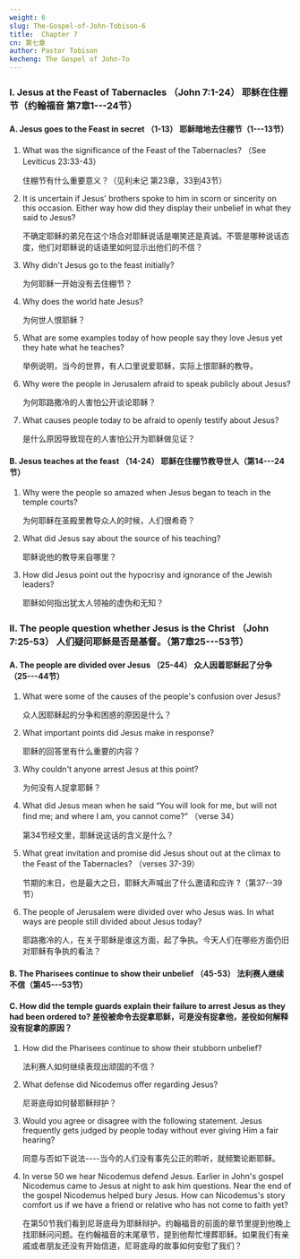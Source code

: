 ```yaml
---
weight: 6
slug: The-Gospel-of-John-Tobison-6
title:  Chapter 7 
cn: 第七章
author: Pastor Tobison
kecheng: The Gospel of John-To
---
```


### I. Jesus at the Feast of Tabernacles （John 7:1-24） 耶稣在住棚节（约翰福音 第7章1---24节）

#### A. Jesus goes to the Feast in secret （1-13） 耶稣暗地去住棚节（1---13节）

1. What was the significance of the Feast of the Tabernacles? （See Leviticus 23:33-43）

    住棚节有什么重要意义？（见利未记 第23章，33到43节）

2. It is uncertain if Jesus' brothers spoke to him in scorn or sincerity on this occasion. Either way how did they display their unbelief in what they said to Jesus?

    不确定耶稣的弟兄在这个场合对耶稣说话是嘲笑还是真诚。不管是哪种说话态度，他们对耶稣说的话语里如何显示出他们的不信？

3. Why didn't Jesus go to the feast initially?

    为何耶稣一开始没有去住棚节？

4. Why does the world hate Jesus?

    为何世人恨耶稣？

5. What are some examples today of how people say they love Jesus yet they hate what he teaches?

    举例说明，当今的世界，有人口里说爱耶稣，实际上恨耶稣的教导。

6. Why were the people in Jerusalem afraid to speak publicly about Jesus?

    为何耶路撒冷的人害怕公开谈论耶稣？

7. What causes people today to be afraid to openly testify about Jesus?

    是什么原因导致现在的人害怕公开为耶稣做见证？

#### B. Jesus teaches at the feast （14-24） 耶稣在住棚节教导世人（第14---24节）

1. Why were the people so amazed when Jesus began to teach in the temple courts?

    为何耶稣在圣殿里教导众人的时候，人们很希奇？

2. What did Jesus say about the source of his teaching?

    耶稣说他的教导来自哪里？

3. How did Jesus point out the hypocrisy and ignorance of the Jewish leaders?

    耶稣如何指出犹太人领袖的虚伪和无知？

### II. The people question whether Jesus is the Christ （John 7:25-53） 人们疑问耶稣是否是基督。（第7章25---53节）

#### A. The people are divided over Jesus （25-44） 众人因着耶稣起了分争（25---44节）

1. What were some of the causes of the people's confusion over Jesus?

    众人因耶稣起的分争和困惑的原因是什么？

2. What important points did Jesus make in response?

    耶稣的回答里有什么重要的内容？

3. Why couldn't anyone arrest Jesus at this point?

    为何没有人捉拿耶稣？

4. What did Jesus mean when he said “You will look for me, but will not find me; and where I am, you cannot come?” （verse 34）

    第34节经文里，耶稣说这话的含义是什么？

5. What great invitation and promise did Jesus shout out at the climax to the Feast of the Tabernacles? （verses 37-39）

    节期的末日，也是最大之日，耶稣大声喊出了什么邀请和应许 ?（第37--39节）

6. The people of Jerusalem were divided over who Jesus was. In what ways are people still divided about Jesus today?

    耶路撒冷的人，在关于耶稣是谁这方面，起了争执。今天人们在哪些方面仍旧对耶稣有争执的看法？

#### B. The Pharisees continue to show their unbelief （45-53） 法利赛人继续不信（第45---53节）

#### C. How did the temple guards explain their failure to arrest Jesus as they had been ordered to? 差役被命令去捉拿耶稣，可是没有捉拿他，差役如何解释没有捉拿的原因？

1. How did the Pharisees continue to show their stubborn unbelief?

    法利赛人如何继续表现出顽固的不信？

2. What defense did Nicodemus offer regarding Jesus?

    尼哥底母如何替耶稣辩护？

3. Would you agree or disagree with the following statement. Jesus frequently gets judged by people today without ever giving Him a fair hearing?

    同意与否如下说法----当今的人们没有事先公正的聆听，就频繁论断耶稣。

4. In verse 50 we hear Nicodemus defend Jesus. Earlier in John's gospel Nicodemus came to Jesus at night to ask him questions. Near the end of the gospel Nicodemus helped bury Jesus. How can Nicodemus's story comfort us if we have a friend or relative who has not come to faith yet?

    在第50节我们看到尼哥底母为耶稣辩护。约翰福音的前面的章节里提到他晚上找耶稣问问题。在约翰福音的末尾章节，提到他帮忙埋葬耶稣。如果我们有亲戚或者朋友还没有开始信道，尼哥底母的故事如何安慰了我们？